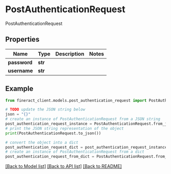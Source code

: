 # PostAuthenticationRequest

PostAuthenticationRequest

## Properties

Name | Type | Description | Notes
------------ | ------------- | ------------- | -------------
**password** | **str** |  | 
**username** | **str** |  | 

## Example

```python
from fineract_client.models.post_authentication_request import PostAuthenticationRequest

# TODO update the JSON string below
json = "{}"
# create an instance of PostAuthenticationRequest from a JSON string
post_authentication_request_instance = PostAuthenticationRequest.from_json(json)
# print the JSON string representation of the object
print(PostAuthenticationRequest.to_json())

# convert the object into a dict
post_authentication_request_dict = post_authentication_request_instance.to_dict()
# create an instance of PostAuthenticationRequest from a dict
post_authentication_request_from_dict = PostAuthenticationRequest.from_dict(post_authentication_request_dict)
```
[[Back to Model list]](../README.md#documentation-for-models) [[Back to API list]](../README.md#documentation-for-api-endpoints) [[Back to README]](../README.md)


